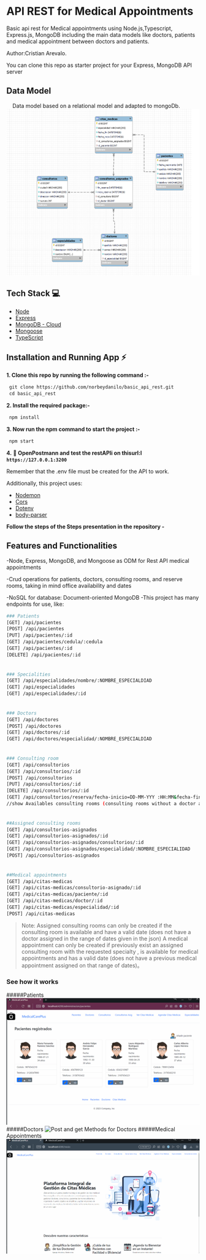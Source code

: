 # API REST for Medical Appointments


Basic api rest for Medical appointments using Node.js,Typescript, Express.js, MongoDB including the main data models like doctors, patients and medical appointment between doctors and patients.


Author:Cristian Arevalo.


You can clone this repo as starter project for your Express, MongoDB API server


## Data Model
    Data model based on a relational model and adapted to mongoDb.
        ![Relational Data Model](/assets/image.png)


## Tech Stack 💻


- [Node](https://nodejs.org/en)
- [Express](https://expressjs.com/)
- [MongoDB - Cloud](https://www.mongodb.com/cloud)
- [Mongoose](https://mongoosejs.com)
- [TypeScript](https://www.typescriptlang.org/)


## Installation and Running App :zap:



**1. Clone this repo by running the following command :-**


```bash
 git clone https://github.com/norbeydanilo/basic_api_rest.git
 cd basic_api_rest
```


**2. Install the required package:-**


```bash
 npm install
```


**3. Now run the npm command to start the project :-**


```bash
 npm start
```


**4.** **🎉 OpenPostmann and test the restAPIi on thisurl:l `https://127.0.0.1:3200`**


Remember that the .env file must be created for the API to work.


Additionally, this project uses:


- [Nodemon](https://nodemon.io)
- [Cors](https://www.npmjs.com/package/cors)
- [Dotenv](https://www.npmjs.com/package/dotenv)
- [body-parser](https://www.npmjs.com/package/body-parser)


**Follow the steps of the Steps presentation in the repository -**


## Features and Functionalities
-Node, Express, MongoDB, and Mongoose as ODM for Rest API medical appointments


-Crud operations for patients, doctors, consulting rooms, and reserve rooms, taking in mind office availability and dates


-NoSQL for database: Document-oriented MongoDB
-This project has many endpoints for use, like:
```bash
### Patients
[GET] /api/pacientes
[POST] /api/pacientes
[PUT] /api/pacientes/:id
[GET] /api/pacientes/cedula/:cedula
[GET] /api/pacientes/:id
[DELETE] /api/pacientes/:id


### Specialities
[GET] /api/especialidades/nombre/:NOMBRE_ESPECIALDIAD
[GET] /api/especialidades
[GET] /api/especialidades/:id


### Doctors
[GET] /api/doctores
[POST] /api/doctores
[GET] /api/doctores/:id
[GET] /api/doctores/especialidad/:NOMBRE_ESPECIALDIAD


### Consulting room
[GET] /api/consultorios
[GET] /api/consultorios/:id
[POST] /api/consultorios
[PUT] /api/consultorios/:id
[DELETE] /api/consultorios/:id
[GET] /api/consultorios/reserva/fecha-inicio=DD-MM-YYY :HH:MM&fecha-fin=DD-MM-YYY :HH:MM
//show Availables consulting rooms (consulting rooms without a doctor assigned)


##Assigned consulting rooms
[GET] /api/consultorios-asignados
[GET] /api/consultorios-asignados/:id
[GET] /api/consultorios-asignados/consultorios/:id
[GET] /api/consultorios-asignados/especialidad/:NOMBRE_ESPECIALIDAD
[POST] /api/consultorios-asignados


##Medical appointments
[GET] /api/citas-medicas
[GET] /api/citas-medicas/consultorio-asignado/:id
[GET] /api/citas-medicas/paciente/:id
[GET] /api/citas-medicas/doctor/:id
[GET] /api/citas-medicas/especialidad/:id
[POST] /api/citas-medicas
```
> Note: Assigned consulting rooms can only be created if the consulting room is available and have a valid date (does not have a doctor assigned in the range of dates given in the json)
A medical appointment can only be created if previously exist an assigned consulting room with the requested specialty , is available for medical appointments and has a valid date (does not have a previous medical appointment assigned on that range of dates)。




### See how it works


#####Patients
![Post and get Methods for patients](/assets/PostPatients.gif)
#####Doctors
![Post and get Methods for Doctors](/assets/PostDoctor.gif)
#####Medical Appointments
![Post and get Methods for Medical appointments](/assets//PostMedicalAppointments.gif)



